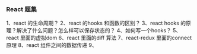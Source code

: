 ### React 题集

1、react 的生命周期？
2、react 的hooks 和函数的区别？
3、react hooks 的原理？解决了什么问题？怎么样可以保存状态的？
4、如何写一个hooks？
5、react 里面的虚拟dom 
6、react 里面的diff 算法
7、react-redux 里面的connect  原理
8、react 组件之间的数据传递
9、

    